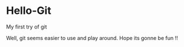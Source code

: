 # Hello-Git
My first try of git

Well, git seems easier to use and play around. Hope its gonne be fun !!
